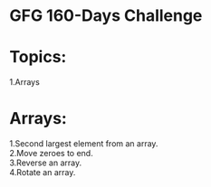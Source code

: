 <h1>GFG 160-Days Challenge</h1>
<h1> Topics:</h1>
1.Arrays
<h1>Arrays:</h1>
  1.Second largest element from an array.<br>
  2.Move zeroes to end.<br>
  3.Reverse an array.<br>
  4.Rotate an array.<br>
  
